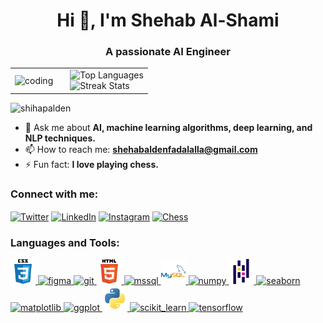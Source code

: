 <h1 align="center">Hi 👋, I'm Shehab Al-Shami</h1>
<h3 align="center">A passionate AI Engineer</h3>

<table align="center" style="border-collapse: collapse; border: none;">
    <tr>
        <td style="padding-right: 20px; border: none;">
            <img alt="coding" width="400" src="https://media1.giphy.com/media/v1.Y2lkPTc5MGI3NjExdm5sdHB5OW94MjE3Ym5ibHU5eTB0M2N6amt3dzh5Z3JvZ3NuOHZ2MiZlcD12MV9pbnRlcm5hbF9naWZfYnlfaWQmY3Q9Zw/0lGd2OXXHe4tFhb7Wh/giphy.webp">
        </td>
        <td style="border: none;">
            <img src="https://github-readme-stats.vercel.app/api/top-langs?username=shihapalden&show_icons=true&locale=en&layout=compact" alt="Top Languages" />
            <br>
            <img width='300' src="https://github-readme-streak-stats.herokuapp.com/?user=shihapalden&" alt="Streak Stats" />
        </td>
    </tr>
</table>

<p align="left"> <img src="https://komarev.com/ghpvc/?username=shihapalden&label=Profile%20views&color=0e75b6&style=flat" alt="shihapalden" /> </p>

- 💬 Ask me about **AI, machine learning algorithms, deep learning, and NLP techniques.**
- 📫 How to reach me: **shehabaldenfadalalla@gmail.com**
- ⚡ Fun fact: **I love playing chess.**

<h3 align="left">Connect with me:</h3>
<p align="left">
    <a href="https://twitter.com/shihapalden" target="blank"><img align="center" src="https://raw.githubusercontent.com/rahuldkjain/github-profile-readme-generator/master/src/images/icons/Social/twitter.svg" alt="Twitter" height="30" width="40" /></a>
    <a href="https://linkedin.com/in/shehab-a-45a2491b6/" target="blank"><img align="center" src="https://raw.githubusercontent.com/rahuldkjain/github-profile-readme-generator/master/src/images/icons/Social/linked-in-alt.svg" alt="LinkedIn" height="30" width="40" /></a>
    <a href="https://instagram.com/shihapaldin" target="blank"><img align="center" src="https://raw.githubusercontent.com/rahuldkjain/github-profile-readme-generator/master/src/images/icons/Social/instagram.svg" alt="Instagram" height="30" width="40" /></a>
    <a href="https://www.chess.com/member/shihapaldin" target="blank"><img align="center" src="https://upload.wikimedia.org/wikipedia/commons/6/64/Chess_icon.svg" alt="Chess" height="30" width="30" /></a>
</p>

<h3 align="left">Languages and Tools:</h3>
<p align="left">
    <a href="https://www.w3schools.com/css/" target="_blank" rel="noreferrer">
        <img src="https://raw.githubusercontent.com/devicons/devicon/master/icons/css3/css3-original-wordmark.svg" alt="css3" width="40" height="40"/>
    </a>
    <a href="https://www.figma.com/" target="_blank" rel="noreferrer">
        <img src="https://www.vectorlogo.zone/logos/figma/figma-icon.svg" alt="figma" width="40" height="40"/>
    </a>
    <a href="https://git-scm.com/" target="_blank" rel="noreferrer">
        <img src="https://www.vectorlogo.zone/logos/git-scm/git-scm-icon.svg" alt="git" width="40" height="40"/>
    </a>
    <a href="https://www.w3.org/html/" target="_blank" rel="noreferrer">
        <img src="https://raw.githubusercontent.com/devicons/devicon/master/icons/html5/html5-original-wordmark.svg" alt="html5" width="40" height="40"/>
    </a>
    <a href="https://www.microsoft.com/en-us/sql-server" target="_blank" rel="noreferrer">
        <img src="https://www.svgrepo.com/show/303229/microsoft-sql-server-logo.svg" alt="mssql" width="40" height="40"/>
    </a>
    <a href="https://www.mysql.com/" target="_blank" rel="noreferrer">
        <img src="https://raw.githubusercontent.com/devicons/devicon/master/icons/mysql/mysql-original-wordmark.svg" alt="mysql" width="40" height="40"/>
    </a>
    <a href="https://numpy.org/" target="_blank" rel="noreferrer">
        <img src="https://numpy.org/images/logo.svg" alt="numpy" width="40" height="40"/>
    </a>
    <a href="https://pandas.pydata.org/" target="_blank" rel="noreferrer">
        <img src="https://raw.githubusercontent.com/devicons/devicon/master/icons/pandas/pandas-original.svg" alt="pandas" width="40" height="40"/>
    </a>
    <a href="https://seaborn.pydata.org/" target="_blank" rel="noreferrer">
        <img src="https://seaborn.pydata.org/_images/logo-mark-lightbg.svg" alt="seaborn" width="40" height="40"/>
    </a>
    <a href="https://matplotlib.org/" target="_blank" rel="noreferrer">
        <img src="https://matplotlib.org/stable/_images/sphx_glr_logos2_001.png" alt="matplotlib" width="40" height="40"/>
    </a>
    <a href="https://ggplot2.tidyverse.org/" target="_blank" rel="noreferrer">
        <img src="https://www.r-project.org/logo/Rlogo.svg" alt="ggplot" width="40" height="40"/>
    </a>
    <a href="https://www.python.org" target="_blank" rel="noreferrer">
        <img src="https://raw.githubusercontent.com/devicons/devicon/master/icons/python/python-original.svg" alt="python" width="40" height="40"/>
    </a>
    <a href="https://scikit-learn.org/" target="_blank" rel="noreferrer">
        <img src="https://upload.wikimedia.org/wikipedia/commons/0/05/Scikit_learn_logo_small.svg" alt="scikit_learn" width="40" height="40"/>
    </a>
    <a href="https://www.tensorflow.org" target="_blank" rel="noreferrer">
        <img src="https://www.vectorlogo.zone/logos/tensorflow/tensorflow-icon.svg" alt="tensorflow" width="40" height="40"/>
    </a>
</p>
